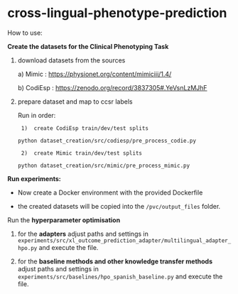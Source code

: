 # cross-lingual-phenotype-prediction



How to use: 

**Create the datasets for the Clinical Phenotyping Task** 

1. download datasets from the sources 

    a)  Mimic : https://physionet.org/content/mimiciii/1.4/
    
    b)  CodiEsp : https://zenodo.org/record/3837305#.YeVsnLzMJhF 

2. prepare dataset and map to ccsr labels 

    Run in order: 

        1)  create CodiEsp train/dev/test splits 
        
    `python dataset_creation/src/codiesp/pre_process_codie.py`

        2)  create Mimic train/dev/test splits 
    `python dataset_creation/src/mimic/pre_process_mimic.py`


**Run experiments:**

-   Now create a Docker environment with the provided   Dockerfile

- the created datasets will be copied into the `/pvc/output_files` folder.

Run the **hyperparameter optimisation** 

1) for the **adapters** 
 adjust paths and settings in `experiments/src/xl_outcome_prediction_adapter/multilingual_adapter_hpo.py` and execute the file.


2) for the **baseline methods and other knowledge transfer methods** adjust paths and settings in `experiments/src/baselines/hpo_spanish_baseline.py` and execute the file.









    
